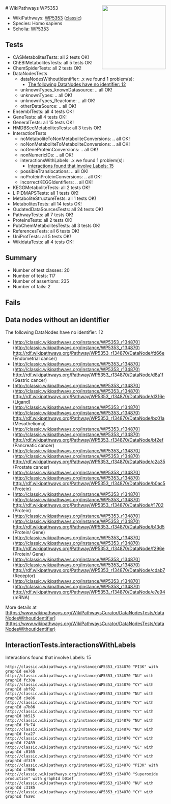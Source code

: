 <img style="float: right; width: 200px" src="https://upload.wikimedia.org/wikipedia/commons/thumb/8/83/Wplogo_with_text_500.png/640px-Wplogo_with_text_500.png" />
# WikiPathways WP5353

* WikiPathways: [WP5353](https://wikipathways.org/pathways/WP5353) ([classic](https://classic.wikipathways.org/instance/WP5353))
* Species: Homo sapiens
* Scholia: [WP5353](https://scholia.toolforge.org/wikipathways/WP5353)
## Tests
* CASMetabolitesTests: all 2 tests OK!
* ChEBIMetabolitesTests: all 5 tests OK!
* ChemSpiderTests: all 2 tests OK!
* DataNodesTests
    * dataNodesWithoutIdentifier: .x we found 1 problem(s):
        * [The following DataNodes have no identifier: 12](#8792c492)
    * unknownTypes_knownDatasource: .. all OK!
    * unknownTypes: .. all OK!
    * unknownTypes_Reactome: .. all OK!
    * otherDataSource: .. all OK!
* EnsemblTests: all 4 tests OK!
* GeneTests: all 4 tests OK!
* GeneralTests: all 15 tests OK!
* HMDBSecMetabolitesTests: all 3 tests OK!
* InteractionTests
    * noMetaboliteToNonMetaboliteConversions: .. all OK!
    * noNonMetaboliteToMetaboliteConversions: .. all OK!
    * noGeneProteinConversions: .. all OK!
    * nonNumericIDs: .. all OK!
    * interactionsWithLabels: .x we found 1 problem(s):
        * [Interactions found that involve Labels: 15](#fe97a8bd)
    * possibleTranslocations: .. all OK!
    * noProteinProteinConversions: .. all OK!
    * incorrectKEGGIdentifiers: .. all OK!
* KEGGMetaboliteTests: all 2 tests OK!
* LIPIDMAPSTests: all 1 tests OK!
* MetaboliteStructureTests: all 1 tests OK!
* MetabolitesTests: all 14 tests OK!
* OudatedDataSourcesTests: all 24 tests OK!
* PathwayTests: all 7 tests OK!
* ProteinsTests: all 2 tests OK!
* PubChemMetabolitesTests: all 3 tests OK!
* ReferencesTests: all 6 tests OK!
* UniProtTests: all 5 tests OK!
* WikidataTests: all 4 tests OK!


## Summary

* Number of test classes: 20
* Number of tests: 117
* Number of assertions: 235
* Number of fails: 2

## Fails

<a name="8792c492" />

## Data nodes without an identifier

The following DataNodes have no identifier: 12

* [http://classic.wikipathways.org/instance/WP5353_r134870](http://classic.wikipathways.org/instance/WP5353_r134870) http://rdf.wikipathways.org/Pathway/WP5353_r134870/DataNode/fd66e (Endometrial cancer)
* [http://classic.wikipathways.org/instance/WP5353_r134870](http://classic.wikipathways.org/instance/WP5353_r134870) http://rdf.wikipathways.org/Pathway/WP5353_r134870/DataNode/d8a1f (Gastric cancer)
* [http://classic.wikipathways.org/instance/WP5353_r134870](http://classic.wikipathways.org/instance/WP5353_r134870) http://rdf.wikipathways.org/Pathway/WP5353_r134870/DataNode/d316e (Ligand)
* [http://classic.wikipathways.org/instance/WP5353_r134870](http://classic.wikipathways.org/instance/WP5353_r134870) http://rdf.wikipathways.org/Pathway/WP5353_r134870/DataNode/bc01a (Mesothelioma)
* [http://classic.wikipathways.org/instance/WP5353_r134870](http://classic.wikipathways.org/instance/WP5353_r134870) http://rdf.wikipathways.org/Pathway/WP5353_r134870/DataNode/bf2ef (Pancreatic cancer)
* [http://classic.wikipathways.org/instance/WP5353_r134870](http://classic.wikipathways.org/instance/WP5353_r134870) http://rdf.wikipathways.org/Pathway/WP5353_r134870/DataNode/c2a35 (Prostate cancer)
* [http://classic.wikipathways.org/instance/WP5353_r134870](http://classic.wikipathways.org/instance/WP5353_r134870) http://rdf.wikipathways.org/Pathway/WP5353_r134870/DataNode/b0ac5 (Protein)
* [http://classic.wikipathways.org/instance/WP5353_r134870](http://classic.wikipathways.org/instance/WP5353_r134870) http://rdf.wikipathways.org/Pathway/WP5353_r134870/DataNode/f1702 (Protein)
* [http://classic.wikipathways.org/instance/WP5353_r134870](http://classic.wikipathways.org/instance/WP5353_r134870) http://rdf.wikipathways.org/Pathway/WP5353_r134870/DataNode/b13d5 (Protein/ Gene)
* [http://classic.wikipathways.org/instance/WP5353_r134870](http://classic.wikipathways.org/instance/WP5353_r134870) http://rdf.wikipathways.org/Pathway/WP5353_r134870/DataNode/f296e (Protein/ Gene)
* [http://classic.wikipathways.org/instance/WP5353_r134870](http://classic.wikipathways.org/instance/WP5353_r134870) http://rdf.wikipathways.org/Pathway/WP5353_r134870/DataNode/cdab7 (Receptor)
* [http://classic.wikipathways.org/instance/WP5353_r134870](http://classic.wikipathways.org/instance/WP5353_r134870) http://rdf.wikipathways.org/Pathway/WP5353_r134870/DataNode/e7e94 (mRNA)


More details at [https://www.wikipathways.org/WikiPathwaysCurator/DataNodesTests/dataNodesWithoutIdentifier](https://www.wikipathways.org/WikiPathwaysCurator/DataNodesTests/dataNodesWithoutIdentifier)

<a name="fe97a8bd" />

## InteractionTests.interactionsWithLabels

Interactions found that involve Labels: 15
```
http://classic.wikipathways.org/instance/WP5353_r134870 "PI3K" with graphId ee76b
http://classic.wikipathways.org/instance/WP5353_r134870 "NU" with graphId fc30a
http://classic.wikipathways.org/instance/WP5353_r134870 "CY" with graphId abf92
http://classic.wikipathways.org/instance/WP5353_r134870 "NU" with graphId c9e86
http://classic.wikipathways.org/instance/WP5353_r134870 "CY" with graphId a7b86
http://classic.wikipathways.org/instance/WP5353_r134870 "CY" with graphId bb515
http://classic.wikipathways.org/instance/WP5353_r134870 "NU" with graphId f9c74
http://classic.wikipathways.org/instance/WP5353_r134870 "NU" with graphId fca27
http://classic.wikipathways.org/instance/WP5353_r134870 "CY" with graphId f2489
http://classic.wikipathways.org/instance/WP5353_r134870 "EC" with graphId c0165
http://classic.wikipathways.org/instance/WP5353_r134870 "CY" with graphId df319
http://classic.wikipathways.org/instance/WP5353_r134870 "PI3K" with graphId cf966
http://classic.wikipathways.org/instance/WP5353_r134870 "Superoxide
production" with graphId b01ef
http://classic.wikipathways.org/instance/WP5353_r134870 "NU" with graphId c3185
http://classic.wikipathways.org/instance/WP5353_r134870 "CY" with graphId f6a9c
```

